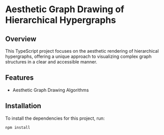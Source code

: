# Aesthetic Graph Drawing of Hierarchical Hypergraphs

## Overview
This TypeScript project focuses on the aesthetic rendering of hierarchical hypergraphs, offering a unique approach to visualizing complex graph structures in a clear and accessible manner.

## Features
- Aesthetic Graph Drawing Algorithms


## Installation
To install the dependencies for this project, run:


```bash
npm install
```


